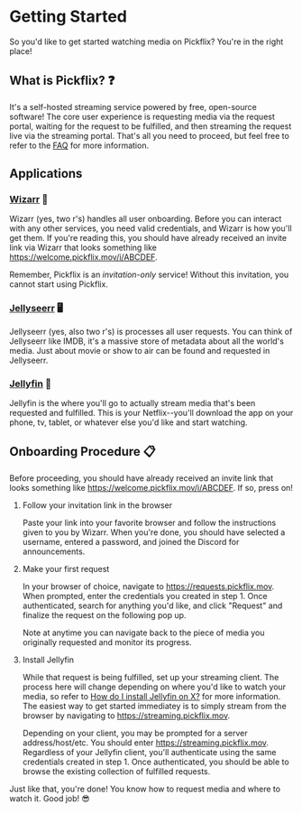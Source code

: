 # Getting Started

So you'd like to get started watching media on Pickflix? You're in the right
place!

## What is Pickflix? ❓

It's a self-hosted streaming service powered by free, open-source software! The
core user experience is requesting media via the request portal, waiting for the
request to be fulfilled, and then streaming the request live via the streaming
portal. That's all you need to proceed, but feel free to refer to the
[FAQ](faq.md) for more information.

## Applications

### [Wizarr](https://welcome.pickflix.mov) 🔮

Wizarr (yes, two r's) handles all user onboarding. Before you can interact with
any other services, you need valid credentials, and Wizarr is how you'll get
them. If you're reading this, you should have already received an invite link
via Wizarr that looks something like <https://welcome.pickflix.mov/i/ABCDEF>.

Remember, Pickflix is an *invitation-only* service! Without this invitation, you
cannot start using Pickflix.

### [Jellyseerr](https://requests.pickflix.mov) 🖥️

Jellyseerr (yes, also two r's) is processes all user requests. You can think of
Jellyseerr like IMDB, it's a massive store of metadata about all the world's
media. Just about movie or show to air can be found and requested in Jellyseerr.

### [Jellyfin](https://streaming.pickflix.mov) 🍿

Jellyfin is the where you'll go to actually stream media that's been requested
and fulfilled. This is your Netflix--you'll download the app on your phone, tv,
tablet, or whatever else you'd like and start watching.

## Onboarding Procedure 📋

Before proceeding, you should have already received an invite link that looks
something like <https://welcome.pickflix.mov/i/ABCDEF>. If so, press on!

1. Follow your invitation link in the browser

   Paste your link into your favorite browser and follow the instructions given
   to you by Wizarr. When you're done, you should have selected a username,
   entered a password, and joined the Discord for announcements.

2. Make your first request

   In your browser of choice, navigate to <https://requests.pickflix.mov>. When
   prompted, enter the credentials you created in step 1. Once authenticated,
   search for anything you'd like, and click "Request" and finalize the request
   on the following pop up.

   Note at anytime you can navigate back to the piece of media you originally
   requested and monitor its progress.

3. Install Jellyfin

   While that request is being fulfilled, set up your streaming client. The
   process here will change depending on where you'd like to watch your media,
   so refer to
   [How do I install Jellyfin on X?](faq.md#how-do-i-install-jellyfin-on-x) for
   more information. The easiest way to get started immediatey is to simply
   stream from the browser by navigating to <https://streaming.pickflix.mov>.

   Depending on your client, you may be prompted for a server address/host/etc.
   You should enter <https://streaming.pickflix.mov>. Regardless of your
   Jellyfin client, you'll authenticate using the same credentials created in
   step 1. Once authenticated, you should be able to browse the existing
   collection of fulfilled requests.

Just like that, you're done! You know how to request media and where to watch
it. Good job! 😎
